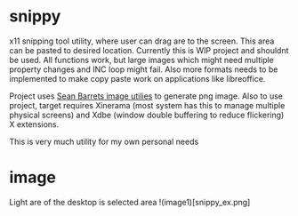 # snippy
x11 snipping tool utility, where user can drag are to the screen. This area can be pasted to desired location.
Currently this is WIP project and shouldnt be used. All functions work, but large images which might need multiple property changes and INC loop might fail.
Also more formats needs to be implemented to make copy paste work on applications like libreoffice.

Project uses [Sean Barrets image utilies](https://github.com/nothings/stb/blob/master/stb_image_write.h) to generate png image.
Also to use project, target requires Xinerama (most system has this to manage multiple physical screens) 
and Xdbe (window double buffering to reduce flickering) X extensions.

This is very much utility for my own personal needs

# image
Light are of the desktop is selected area
!(image1)[snippy_ex.png]
